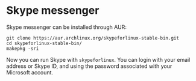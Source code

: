 # Skype messenger

Skype messenger can be installed through AUR:
```
git clone https://aur.archlinux.org/skypeforlinux-stable-bin.git
cd skypeforlinux-stable-bin/
makepkg -sri
```

Now you can run Skype with `skypeforlinux`. You can login with your email address or Skype ID, and using the password associated with your Microsoft account. 

